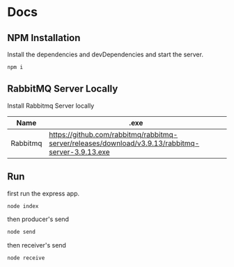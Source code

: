 # Docs
## NPM Installation

Install the dependencies and devDependencies and start the server.

```sh
npm i
```
## RabbitMQ Server Locally

Install Rabbitmq Server locally

| Name | .exe |
| ------ | ------ |
| Rabbitmq |  <https://github.com/rabbitmq/rabbitmq-server/releases/download/v3.9.13/rabbitmq-server-3.9.13.exe> |
## Run

first run the express app.

```sh
node index
```
then producer's send
```sh
node send
```
then receiver's send
```sh
node receive
```